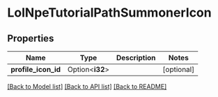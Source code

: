 # LolNpeTutorialPathSummonerIcon

## Properties

Name | Type | Description | Notes
------------ | ------------- | ------------- | -------------
**profile_icon_id** | Option<**i32**> |  | [optional]

[[Back to Model list]](../README.md#documentation-for-models) [[Back to API list]](../README.md#documentation-for-api-endpoints) [[Back to README]](../README.md)


